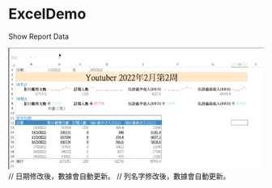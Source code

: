 # ExcelDemo
Show Report Data

![image](https://github.com/qcianxhiang/ExcelDemo/blob/main/ExcelSampleVideo003.gif)
// 日期修改後，數據會自動更新。
// 列名字修改後，數據會自動更新。
